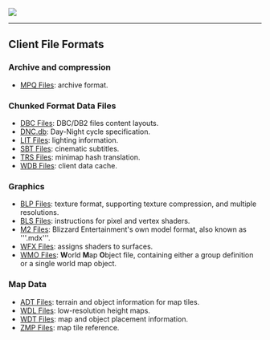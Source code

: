 [![](/wiki/icons/home.gif)](/wiki/Home.md) 

----------
## Client File Formats

### Archive and compression
* [MPQ Files](Reference%20Information/Client%20Files/MPQ.md): archive format. 

### Chunked Format Data Files
* [DBC Files](Reference%20Information/DBC%20Files/DBC%20File%20Summary.md): DBC/DB2 files content layouts.
* [DNC.db](Reference%20Information/Client%20Files/DND.db.md): Day-Night cycle specification.
* [LIT Files](Reference%20Information/Client%20Files/LIT.md): lighting information.
* [SBT Files](Reference%20Information/Client%20Files/SBT.md): cinematic subtitles.
* [TRS Files](Reference%20Information/Client%20Files/TRS.md): minimap hash translation.
* [WDB Files](Reference%20Information/Client%20Files/WDB.md): client data cache.

### Graphics
* [BLP Files](Reference%20Information/Client%20Files/BLP.md): texture format, supporting texture compression, and multiple resolutions.
* [BLS Files](Reference%20Information/Client%20Files/BLS.md): instructions for pixel and vertex shaders.
* [M2 Files](Reference%20Information/Client%20Files/M2.md): Blizzard Entertainment's own model format, also known as '''.mdx'''.
* [WFX Files](Reference%20Information/Client%20Files/WFX.md): assigns shaders to surfaces.
* [WMO Files](Reference%20Information/Client%20Files/WMO.md): **W**orld **M**ap **O**bject file, containing either a group definition or a single world map object.

### Map Data
* [ADT Files](Reference%20Information/Client%20Files/ADT.md): terrain and object information for map tiles.
* [WDL Files](Reference%20Information/Client%20Files/WDL.md): low-resolution height maps.
* [WDT Files](Reference%20Information/Client%20Files/WDT.md): map and object placement information.
* [ZMP Files](Reference%20Information/Client%20Files/ZMP.md): map tile reference.
